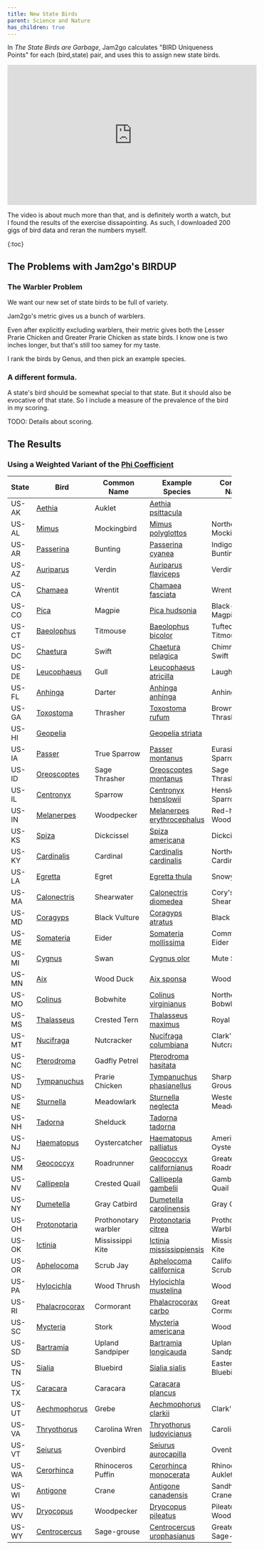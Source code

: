 ```yaml
---
title: New State Birds
parent: Science and Nature
has_children: true
---
```


In *The State Birds are Garbage*, 
Jam2go calculates "BIRD Uniqueness Points" for each (bird,state) pair, 
and uses this to assign new state birds.

<iframe width="560" height="315" src="https://www.youtube-nocookie.com/embed/JAZI5GcPm8c" title="YouTube video player" frameborder="0" allow="accelerometer; autoplay; clipboard-write; encrypted-media; gyroscope; picture-in-picture" allowfullscreen></iframe>

The video is about much more than that, and is definitely worth a watch,
but I found the results of the exercise dissapointing. 
As such, I downloaded 200 gigs of bird data and reran the numbers myself.

{:toc}

## The Problems with Jam2go's BIRDUP

### The Warbler Problem

We want our new set of state birds to be full of variety.

Jam2go's metric gives us a bunch of warblers.

Even after explicitly excluding warblers, 
their metric gives both the Lesser Prarie Chicken and Greater Prarie Chicken as state birds.
I know one is two inches longer, but that's still too samey for my taste.

I rank the birds by Genus, and then pick an example species.

<!--Species devisions are somewhat fuzzy, and sometimes based on where different subpopulations live.
This means if -->

### A different formula.

A state's bird should be somewhat special to that state.
But it should also be evocative of that state.
So I include a measure of the prevalence of the bird in my scoring.

TODO: Details about scoring.

## The Results

### Using a Weighted Variant of the [Phi Coefficient](https://en.wikipedia.org/wiki/Phi_coefficient)

| State | Bird | Common Name | Example Species | Common Name |
|---|---|---|---|---|
| US-AK | [Aethia](https://en.wikipedia.org/wiki/Aethia) | Auklet | [Aethia psittacula](https://en.wikipedia.org/wiki/Aethia_psittacula) |  |
| US-AL | [Mimus](https://en.wikipedia.org/wiki/Mimus) | Mockingbird | [Mimus polyglottos](https://en.wikipedia.org/wiki/Mimus_polyglottos) | Northern Mockingbird |
| US-AR | [Passerina](https://en.wikipedia.org/wiki/Passerina) | Bunting | [Passerina cyanea](https://en.wikipedia.org/wiki/Passerina_cyanea) | Indigo Bunting |
| US-AZ | [Auriparus](https://en.wikipedia.org/wiki/Auriparus) | Verdin | [Auriparus flaviceps](https://en.wikipedia.org/wiki/Auriparus_flaviceps) | Verdin |
| US-CA | [Chamaea](https://en.wikipedia.org/wiki/Chamaea) | Wrentit | [Chamaea fasciata](https://en.wikipedia.org/wiki/Chamaea_fasciata) | Wrentit |
| US-CO | [Pica](https://en.wikipedia.org/wiki/Pica_(genus)) | Magpie | [Pica hudsonia](https://en.wikipedia.org/wiki/Pica_hudsonia) | Black-billed Magpie |
| US-CT | [Baeolophus](https://en.wikipedia.org/wiki/Baeolophus) | Titmouse | [Baeolophus bicolor](https://en.wikipedia.org/wiki/Baeolophus_bicolor) | Tufted Titmouse |
| US-DC | [Chaetura](https://en.wikipedia.org/wiki/Chaetura) | Swift | [Chaetura pelagica](https://en.wikipedia.org/wiki/Chaetura_pelagica) | Chimney Swift |
| US-DE | [Leucophaeus](https://en.wikipedia.org/wiki/Leucophaeus) | Gull | [Leucophaeus atricilla](https://en.wikipedia.org/wiki/Leucophaeus_atricilla) | Laughing Gull |
| US-FL | [Anhinga](https://en.wikipedia.org/wiki/Anhinga) | Darter | [Anhinga anhinga](https://en.wikipedia.org/wiki/Anhinga_anhinga) | Anhinga |
| US-GA | [Toxostoma](https://en.wikipedia.org/wiki/Toxostoma) | Thrasher | [Toxostoma rufum](https://en.wikipedia.org/wiki/Toxostoma_rufum) | Brown Thrasher |
| US-HI | [Geopelia](https://en.wikipedia.org/wiki/Geopelia) |  | [Geopelia striata](https://en.wikipedia.org/wiki/Geopelia_striata) |  |
| US-IA | [Passer](https://en.wikipedia.org/wiki/Passer) | True Sparrow | [Passer montanus](https://en.wikipedia.org/wiki/Passer_montanus) | Eurasian Tree Sparrow |
| US-ID | [Oreoscoptes](https://en.wikipedia.org/wiki/Oreoscoptes) | Sage Thrasher | [Oreoscoptes montanus](https://en.wikipedia.org/wiki/Oreoscoptes_montanus) | Sage Thrasher |
| US-IL | [Centronyx](https://en.wikipedia.org/wiki/Centronyx) | Sparrow | [Centronyx henslowii](https://en.wikipedia.org/wiki/Centronyx_henslowii) | Henslow's Sparrow |
| US-IN | [Melanerpes](https://en.wikipedia.org/wiki/Melanerpes) | Woodpecker | [Melanerpes erythrocephalus](https://en.wikipedia.org/wiki/Melanerpes_erythrocephalus) | Red-headed Woodpecker |
| US-KS | [Spiza](https://en.wikipedia.org/wiki/Spiza) | Dickcissel | [Spiza americana](https://en.wikipedia.org/wiki/Spiza_americana) | Dickcissel |
| US-KY | [Cardinalis](https://en.wikipedia.org/wiki/Cardinalis) | Cardinal | [Cardinalis cardinalis](https://en.wikipedia.org/wiki/Cardinalis_cardinalis) | Northern Cardinal |
| US-LA | [Egretta](https://en.wikipedia.org/wiki/Egretta) | Egret | [Egretta thula](https://en.wikipedia.org/wiki/Egretta_thula) | Snowy Egret |
| US-MA | [Calonectris](https://en.wikipedia.org/wiki/Calonectris) | Shearwater | [Calonectris diomedea](https://en.wikipedia.org/wiki/Calonectris_diomedea) | Cory's Shearwater |
| US-MD | [Coragyps](https://en.wikipedia.org/wiki/Coragyps) | Black Vulture | [Coragyps atratus](https://en.wikipedia.org/wiki/Coragyps_atratus) | Black Vulture |
| US-ME | [Somateria](https://en.wikipedia.org/wiki/Somateria) | Eider | [Somateria mollissima](https://en.wikipedia.org/wiki/Somateria_mollissima) | Common Eider |
| US-MI | [Cygnus](https://en.wikipedia.org/wiki/Swan) | Swan | [Cygnus olor](https://en.wikipedia.org/wiki/Cygnus_olor) | Mute Swan |
| US-MN | [Aix](https://en.wikipedia.org/wiki/Aix_(bird)) | Wood Duck | [Aix sponsa](https://en.wikipedia.org/wiki/Aix_sponsa) | Wood Duck |
| US-MO | [Colinus](https://en.wikipedia.org/wiki/Colinus) | Bobwhite | [Colinus virginianus](https://en.wikipedia.org/wiki/Colinus_virginianus) | Northern Bobwhite |
| US-MS | [Thalasseus](https://en.wikipedia.org/wiki/Thalasseus) | Crested Tern | [Thalasseus maximus](https://en.wikipedia.org/wiki/Thalasseus_maximus) | Royal Tern |
| US-MT | [Nucifraga](https://en.wikipedia.org/wiki/Nucifraga) | Nutcracker | [Nucifraga columbiana](https://en.wikipedia.org/wiki/Nucifraga_columbiana) | Clark's Nutcracker |
| US-NC | [Pterodroma](https://en.wikipedia.org/wiki/Pterodroma) | Gadfly Petrel | [Pterodroma hasitata](https://en.wikipedia.org/wiki/Pterodroma_hasitata) |  |
| US-ND | [Tympanuchus](https://en.wikipedia.org/wiki/Tympanuchus) | Prarie Chicken | [Tympanuchus phasianellus](https://en.wikipedia.org/wiki/Tympanuchus_phasianellus) | Sharp-tailed Grouse |
| US-NE | [Sturnella](https://en.wikipedia.org/wiki/Sturnella) | Meadowlark | [Sturnella neglecta](https://en.wikipedia.org/wiki/Sturnella_neglecta) | Western Meadowlark |
| US-NH | [Tadorna](https://en.wikipedia.org/wiki/Tadorna) | Shelduck | [Tadorna tadorna](https://en.wikipedia.org/wiki/Tadorna_tadorna) |  |
| US-NJ | [Haematopus](https://en.wikipedia.org/wiki/Haematopus) | Oystercatcher | [Haematopus palliatus](https://en.wikipedia.org/wiki/Haematopus_palliatus) | American Oystercatcher |
| US-NM | [Geococcyx](https://en.wikipedia.org/wiki/Geococcyx) | Roadrunner | [Geococcyx californianus](https://en.wikipedia.org/wiki/Geococcyx_californianus) | Greater Roadrunner |
| US-NV | [Callipepla](https://en.wikipedia.org/wiki/Callipepla) | Crested Quail | [Callipepla gambelii](https://en.wikipedia.org/wiki/Callipepla_gambelii) | Gambel's Quail |
| US-NY | [Dumetella](https://en.wikipedia.org/wiki/Dumetella) | Gray Catbird | [Dumetella carolinensis](https://en.wikipedia.org/wiki/Dumetella_carolinensis) | Gray Catbird |
| US-OH | [Protonotaria](https://en.wikipedia.org/wiki/Protonotaria) | Prothonotary warbler | [Protonotaria citrea](https://en.wikipedia.org/wiki/Protonotaria_citrea) | Prothonotary Warbler |
| US-OK | [Ictinia](https://en.wikipedia.org/wiki/Ictinia) | Mississippi Kite | [Ictinia mississippiensis](https://en.wikipedia.org/wiki/Ictinia_mississippiensis) | Mississippi Kite |
| US-OR | [Aphelocoma](https://en.wikipedia.org/wiki/Aphelocoma) | Scrub Jay | [Aphelocoma californica](https://en.wikipedia.org/wiki/Aphelocoma_californica) | California Scrub-Jay |
| US-PA | [Hylocichla](https://en.wikipedia.org/wiki/Hylocichla) | Wood Thrush | [Hylocichla mustelina](https://en.wikipedia.org/wiki/Hylocichla_mustelina) | Wood Thrush |
| US-RI | [Phalacrocorax](https://en.wikipedia.org/wiki/Phalacrocorax) | Cormorant | [Phalacrocorax carbo](https://en.wikipedia.org/wiki/Phalacrocorax_carbo) | Great Cormorant |
| US-SC | [Mycteria](https://en.wikipedia.org/wiki/Mycteria) | Stork | [Mycteria americana](https://en.wikipedia.org/wiki/Mycteria_americana) | Wood Stork |
| US-SD | [Bartramia](https://en.wikipedia.org/wiki/Bartramia_(bird)) | Upland Sandpiper | [Bartramia longicauda](https://en.wikipedia.org/wiki/Bartramia_longicauda) | Upland Sandpiper |
| US-TN | [Sialia](https://en.wikipedia.org/wiki/Sialia) | Bluebird | [Sialia sialis](https://en.wikipedia.org/wiki/Sialia_sialis) | Eastern Bluebird |
| US-TX | [Caracara](https://en.wikipedia.org/wiki/Caracara_(genus)) | Caracara | [Caracara plancus](https://en.wikipedia.org/wiki/Caracara_plancus) |  |
| US-UT | [Aechmophorus](https://en.wikipedia.org/wiki/Aechmophorus) | Grebe | [Aechmophorus clarkii](https://en.wikipedia.org/wiki/Aechmophorus_clarkii) | Clark's Grebe |
| US-VA | [Thryothorus](https://en.wikipedia.org/wiki/Thryothorus) | Carolina Wren | [Thryothorus ludovicianus](https://en.wikipedia.org/wiki/Thryothorus_ludovicianus) | Carolina Wren |
| US-VT | [Seiurus](https://en.wikipedia.org/wiki/Seiurus) | Ovenbird | [Seiurus aurocapilla](https://en.wikipedia.org/wiki/Seiurus_aurocapilla) | Ovenbird |
| US-WA | [Cerorhinca](https://en.wikipedia.org/wiki/Cerorhinca) | Rhinoceros Puffin | [Cerorhinca monocerata](https://en.wikipedia.org/wiki/Cerorhinca_monocerata) | Rhinoceros Auklet |
| US-WI | [Antigone](https://en.wikipedia.org/wiki/Antigone_(bird)) | Crane | [Antigone canadensis](https://en.wikipedia.org/wiki/Antigone_canadensis) | Sandhill Crane |
| US-WV | [Dryocopus](https://en.wikipedia.org/wiki/Dryocopus) | Woodpecker | [Dryocopus pileatus](https://en.wikipedia.org/wiki/Dryocopus_pileatus) | Pileated Woodpecker |
| US-WY | [Centrocercus](https://en.wikipedia.org/wiki/Centrocercus) | Sage-grouse | [Centrocercus urophasianus](https://en.wikipedia.org/wiki/Centrocercus_urophasianus) | Greater Sage-Grouse |










